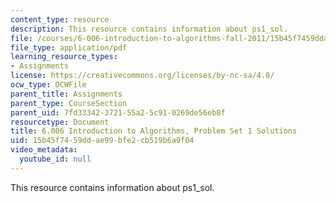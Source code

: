 ```yaml
---
content_type: resource
description: This resource contains information about ps1_sol.
file: /courses/6-006-introduction-to-algorithms-fall-2011/15b45f7459ddae99bfe2cb519b6a9f04_MIT6_006F11_ps1_sol.pdf
file_type: application/pdf
learning_resource_types:
- Assignments
license: https://creativecommons.org/licenses/by-nc-sa/4.0/
ocw_type: OCWFile
parent_title: Assignments
parent_type: CourseSection
parent_uid: 7fd33342-3721-55a2-5c91-0269de56eb8f
resourcetype: Document
title: 6.006 Introduction to Algorithms, Problem Set 1 Solutions
uid: 15b45f74-59dd-ae99-bfe2-cb519b6a9f04
video_metadata:
  youtube_id: null
---
```

This resource contains information about ps1_sol.